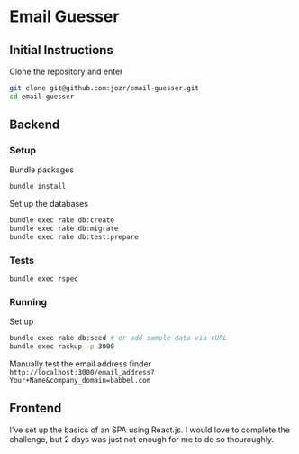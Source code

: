 # Email Guesser

## Initial Instructions
Clone the repository and enter
```bash
git clone git@github.com:jozr/email-guesser.git
cd email-guesser
```

## Backend

### Setup
Bundle packages
```bash
bundle install
```

Set up the databases
```bash
bundle exec rake db:create
bundle exec rake db:migrate
bundle exec rake db:test:prepare
```

### Tests
```bash
bundle exec rspec
```

### Running
Set up
```bash
bundle exec rake db:seed # or add sample data via cURL
bundle exec rackup -p 3000
```

Manually test the email address finder
`http://localhost:3000/email_address?Your+Name&company_domain=babbel.com`

## Frontend

I've set up the basics of an SPA using React.js. I would love to complete the challenge, but 2 days was just not enough for me to do so thouroughly.
